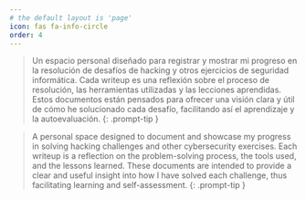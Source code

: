 ```yaml
---
# the default layout is 'page'
icon: fas fa-info-circle
order: 4
---
```


> Un espacio personal diseñado para registrar y mostrar mi progreso en la resolución de desafíos de hacking y otros ejercicios de seguridad informática. Cada writeup es una reflexión sobre el proceso de resolución, las herramientas utilizadas y las lecciones aprendidas. Estos documentos están pensados para ofrecer una visión clara y útil de cómo he solucionado cada desafío, facilitando así el aprendizaje y la autoevaluación.
{: .prompt-tip }

> A personal space designed to document and showcase my progress in solving hacking challenges and other cybersecurity exercises. Each writeup is a reflection on the problem-solving process, the tools used, and the lessons learned. These documents are intended to provide a clear and useful insight into how I have solved each challenge, thus facilitating learning and self-assessment.
{: .prompt-tip }
